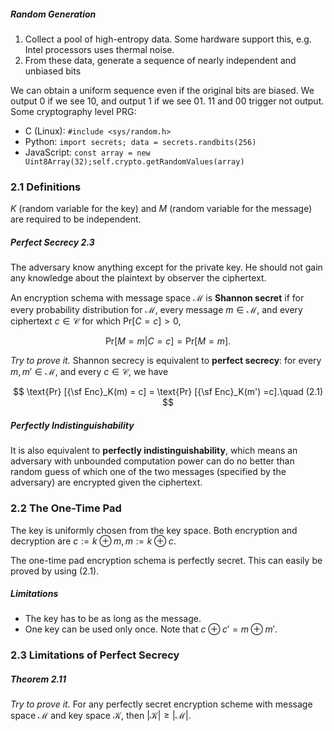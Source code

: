 ##### Random Generation

1. Collect a pool of high-entropy data. Some hardware support this, e.g. Intel processors uses thermal noise.
2. From these data, generate a sequence of nearly independent and unbiased bits

We can obtain a uniform sequence even if the original bits are biased. We output 0 if we see 10, and output 1 if we see 01. 11 and 00 trigger not output. Some cryptography level PRG:

* C (Linux): `#include <sys/random.h>`
* Python: `import secrets; data = secrets.randbits(256)`
* JavaScript: `const array = new Uint8Array(32);self.crypto.getRandomValues(array)`

### 2.1 Definitions

$K$ (random variable for the key) and $M$ (random variable for the message) are required to be independent.

##### Perfect Secrecy 2.3

The adversary know anything except for the private key. He should not gain any knowledge about the plaintext by observer the ciphertext.

An encryption schema with message space $\mathcal M$ is **Shannon secret** if for every probability distribution for $\mathcal M$, every message $m \in \mathcal M$, and every ciphertext $c \in \mathcal C$ for which $\text{Pr}[C=c]>0,$

$$
\text{Pr} [M = m | C = c] = \text{Pr} [M = m].
$$

*Try to prove it.* Shannon secrecy is equivalent to **perfect secrecy**: for every $m, m' \in \mathcal M$, and every $c \in \mathcal C$, we have

$$
\text{Pr} [{\sf Enc}_K(m) = c] = \text{Pr} [{\sf Enc}_K(m') =c].\quad (2.1)
$$

##### Perfectly Indistinguishability

It is also equivalent to **perfectly indistinguishability**, which means an adversary with unbounded computation power can do no better than random guess of which one of the two messages (specified by the adversary) are encrypted given the ciphertext.

### 2.2 The One-Time Pad

The key is uniformly chosen from the key space. Both encryption and decryption are $c := k \oplus m,\, m := k \oplus c$.

The one-time pad encryption schema is perfectly secret. This can easily be proved by using (2.1).

##### Limitations

* The key has to be as long as the message.
* One key can be used only once. Note that $c\oplus c' = m \oplus m'$.

### 2.3 Limitations of Perfect Secrecy

##### Theorem 2.11

*Try to prove it.* For any perfectly secret encryption scheme with message space $\mathcal M$ and key space $\mathcal K$, then $|\mathcal K| \geq |\mathcal M|$.
